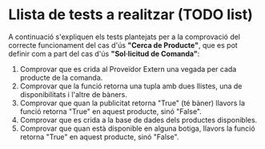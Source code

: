 # Llista de tests a realitzar (TODO list)

A continuació s'expliquen els tests plantejats per a la comprovació del correcte funcionament
del cas d'ús **"Cerca de Producte"**, que es pot definir com a part del cas d'ús **"Sol·licitud
de Comanda"**:

1. Comprovar que es crida al Proveïdor Extern una vegada per cada producte de la comanda.
2. Comprovar que la funció retorna una tupla amb dues llistes, una de disponibilitats i l'altre de bàners.
3. Comprovar que quan la publicitat retorna "True" (té bàner) llavors la funció retorna "True" en aquest producte, sinó "False".
4. Comprovar que es crida a la base de dades dels productes disponibles.
5. Comprovar que quan està disponible en alguna botiga, llavors la funció retorna "True" en aquest producte, sinó "False".